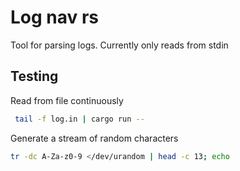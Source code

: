 # Log nav rs

Tool for parsing logs. Currently only reads from stdin

## Testing

Read from file continuously
```sh
 tail -f log.in | cargo run --
```

Generate a stream of random characters
```sh
tr -dc A-Za-z0-9 </dev/urandom | head -c 13; echo
```